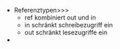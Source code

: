 - Referenztypen>>>
    - ref kombiniert out und in
    - in schränkt schreibezugriff ein
    - out schränkt lesezugriffe ein
- 

